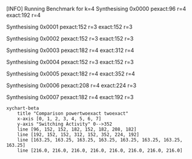 [INFO] Running Benchmark for k=4
Synthesising 0x0000 pexact:96 r=4 exact:192 r=4

Synthesising 0x0001 pexact:152 r=3 exact:152 r=3

Synthesising 0x0002 pexact:152 r=3 exact:152 r=3

Synthesising 0x0003 pexact:182 r=4 exact:312 r=4

Synthesising 0x0004 pexact:152 r=3 exact:152 r=3

Synthesising 0x0005 pexact:182 r=4 exact:352 r=4

Synthesising 0x0006 pexact:208 r=4 exact:224 r=3

Synthesising 0x0007 pexact:182 r=4 exact:192 r=3

```mermaid
xychart-beta
    title "Comparison powertwoexact twoexact"
    x-axis [0, 1, 2, 3, 4, 5, 6, 7]
    y-axis "Switching Activity" 0-->352
    line [96, 152, 152, 182, 152, 182, 208, 182]
    line [192, 152, 152, 312, 152, 352, 224, 192]
    line [163.25, 163.25, 163.25, 163.25, 163.25, 163.25, 163.25, 163.25]
    line [216.0, 216.0, 216.0, 216.0, 216.0, 216.0, 216.0, 216.0]
```

